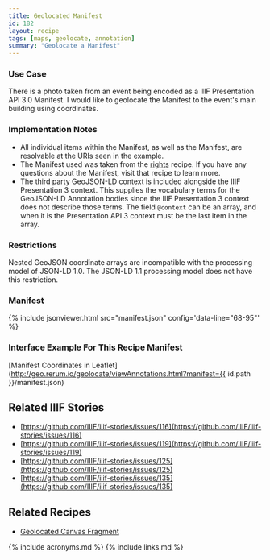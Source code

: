 ```yaml
---
title: Geolocated Manifest
id: 182
layout: recipe
tags: [maps, geolocate, annotation]
summary: "Geolocate a Manifest"
---
```


### Use Case 
There is a photo taken from an event being encoded as a IIIF Presentation API 3.0 Manifest. I would like to geolocate the Manifest to the event's main building using coordinates.  

### Implementation Notes
* All individual items within the Manifest, as well as the Manifest, are resolvable at the URIs seen in the example.
* The Manifest used was taken from the [rights](https://github.com/IIIF/cookbook-recipes/issues/8) recipe. If you have any questions about the Manifest, visit that recipe to learn more.
* The third party GeoJSON-LD context is included alongside the IIIF Presentation 3 context. This supplies the vocabulary terms for the GeoJSON-LD Annotation bodies since the IIIF Presentation 3 context does not describe those terms. The field `@context` can be an array, and when it is the Presentation API 3 context must be the last item in the array.  

### Restrictions
Nested GeoJSON coordinate arrays are incompatible with the processing model of JSON-LD 1.0. The JSON-LD 1.1 processing model does not have this restriction.  

### Manifest

{% include jsonviewer.html src="manifest.json" config='data-line="68-95"'  %}

### Interface Example For This Recipe Manifest
[Manifest Coordinates in Leaflet](http://geo.rerum.io/geolocate/viewAnnotations.html?manifest={{ id.path }}/manifest.json)

## Related IIIF Stories
* [https://github.com/IIIF/iiif-stories/issues/116](https://github.com/IIIF/iiif-stories/issues/116)
* [https://github.com/IIIF/iiif-stories/issues/119](https://github.com/IIIF/iiif-stories/issues/119)
* [https://github.com/IIIF/iiif-stories/issues/125](https://github.com/IIIF/iiif-stories/issues/125)
* [https://github.com/IIIF/iiif-stories/issues/135](https://github.com/IIIF/iiif-stories/issues/135)

## Related Recipes
* [Geolocated Canvas Fragment](https://github.com/IIIF/cookbook-recipes/issues/139)

{% include acronyms.md %}
{% include links.md %}
